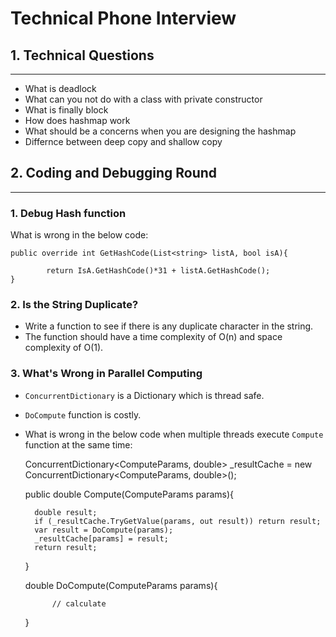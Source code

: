 # Technical Phone Interview

## 1. Technical Questions
-----
- What is deadlock
- What can you not do with a class with private constructor
- What is finally block
- How does hashmap work
- What should be a concerns when you are designing the hashmap
- Differnce between deep copy and shallow copy


## 2. Coding and Debugging Round
-----

### 1. Debug Hash function
What is wrong in the below code:    

	public override int GetHashCode(List<string> listA, bool isA){

			return IsA.GetHashCode()*31 + listA.GetHashCode();
	}



### 2. Is the String Duplicate?
- Write a function to see if there is any duplicate character in the string.     
- The function should have a time complexity of O(n) and space complexity of O(1).    
	 


### 3. What's Wrong in Parallel Computing
- `ConcurrentDictionary` is a Dictionary which is thread safe.
- `DoCompute` function is costly.
- What is wrong in the below code when multiple threads execute `Compute` function at the same time:

		
	ConcurrentDictionary<ComputeParams, double> _resultCache = new ConcurrentDictionary<ComputeParams, double>();

	public double Compute(ComputeParams params){

		double result;
		if (_resultCache.TryGetValue(params, out result)) return result;
		var result = DoCompute(params);
		_resultCache[params] = result;
		return result;
	}

	double DoCompute(ComputeParams params){

			// calculate
	}
